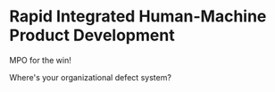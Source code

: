 # Rapid Integrated Human-Machine Product Development #

MPO for the win!

Where's your organizational defect system?

